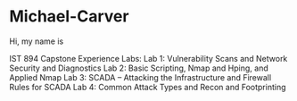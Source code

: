 # Michael-Carver

Hi, my name is 

IST 894 Capstone Experience Labs:
Lab 1: Vulnerability Scans and Network Security and Diagnostics 
Lab 2: Basic Scripting, Nmap and Hping, and Applied Nmap 
Lab 3: SCADA – Attacking the Infrastructure and Firewall Rules for SCADA 
Lab 4: Common Attack Types and Recon and Footprinting
